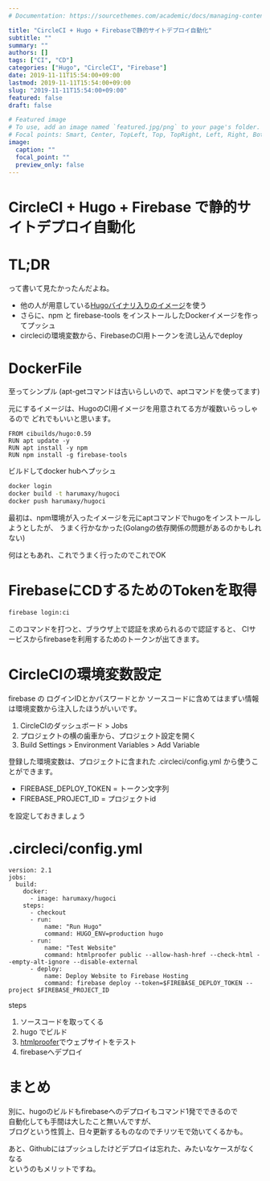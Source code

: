 ```yaml
---
# Documentation: https://sourcethemes.com/academic/docs/managing-content/

title: "CircleCI + Hugo + Firebaseで静的サイトデプロイ自動化"
subtitle: ""
summary: ""
authors: []
tags: ["CI", "CD"]
categories: ["Hugo", "CircleCI", "Firebase"]
date: 2019-11-11T15:54:00+09:00
lastmod: 2019-11-11T15:54:00+09:00
slug: "2019-11-11T15:54:00+09:00"
featured: false
draft: false

# Featured image
# To use, add an image named `featured.jpg/png` to your page's folder.
# Focal points: Smart, Center, TopLeft, Top, TopRight, Left, Right, BottomLeft, Bottom, BottomRight.
image:
  caption: ""
  focal_point: ""
  preview_only: false
---
```


# CircleCI + Hugo + Firebase で静的サイトデプロイ自動化

# TL;DR
って書いて見たかったんだよね。

- 他の人が用意している[Hugoバイナリ入りのイメージ](https://github.com/cibuilds/hugo)を使う
- さらに、npm と firebase-tools をインストールしたDockerイメージを作ってプッシュ
- circleciの環境変数から、FirebaseのCI用トークンを流し込んでdeploy



# DockerFile

至ってシンプル
(apt-getコマンドは古いらしいので、aptコマンドを使ってます)

元にするイメージは、HugoのCI用イメージを用意されてる方が複数いらっしゃるので
どれでもいいと思います。

```
FROM cibuilds/hugo:0.59
RUN apt update -y 
RUN apt install -y npm 
RUN npm install -g firebase-tools
```

ビルドしてdocker hubへプッシュ
```bash
docker login
docker build -t harumaxy/hugoci
docker push harumaxy/hugoci
```


最初は、npm環境が入ったイメージを元にaptコマンドでhugoをインストールしようとしたが、
うまく行かなかった(Golangの依存関係の問題があるのかもしれない)

何はともあれ、これでうまく行ったのでこれでOK

# FirebaseにCDするためのTokenを取得

```bash
firebase login:ci
```

このコマンドを打つと、ブラウザ上で認証を求められるので認証すると、
CIサービスからfirebaseを利用するためのトークンが出てきます。


# CircleCIの環境変数設定

firebase の ログインIDとかパスワードとか
ソースコードに含めてはまずい情報は環境変数から注入したほうがいいです。

1. CircleCIのダッシュボード > Jobs
2. プロジェクトの横の歯車から、プロジェクト設定を開く
3. Build Settings > Environment Variables > Add Variable


登録した環境変数は、プロジェクトに含まれた .circleci/config.yml から使うことができます。


- FIREBASE_DEPLOY_TOKEN = トークン文字列
- FIREBASE_PROJECT_ID = プロジェクトid

を設定しておきましょう


# .circleci/config.yml

```yml: config.yml
version: 2.1
jobs:
  build:
    docker:
      - image: harumaxy/hugoci
    steps:
      - checkout
      - run:
          name: "Run Hugo"
          command: HUGO_ENV=production hugo
      - run:
          name: "Test Website"
          command: htmlproofer public --allow-hash-href --check-html --empty-alt-ignore --disable-external
      - deploy:
          name: Deploy Website to Firebase Hosting
          command: firebase deploy --token=$FIREBASE_DEPLOY_TOKEN --project $FIREBASE_PROJECT_ID
```


steps
1. ソースコードを取ってくる
2. hugo でビルド
3. [htmlproofer](https://github.com/gjtorikian/html-proofer)でウェブサイトをテスト
4. firebaseへデプロイ



# まとめ

別に、hugoのビルドもfirebaseへのデプロイもコマンド1発でできるので  
自動化しても手間は大したこと無いんですが、  
ブログという性質上、日々更新するものなのでチリツモで効いてくるかも。

あと、Githubにはプッシュしたけどデプロイは忘れた、みたいなケースがなくなる  
というのもメリットですね。